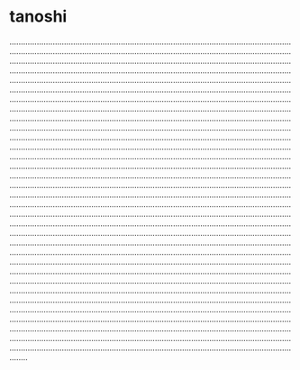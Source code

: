 # tanoshi

....................................................................................................................................................................................................................................................................................................................................................................................................................................................................................................................................................................................................................................................................................................................................................................................................................................................................................................................................................................................................................................................................................................................................................................................................................................................................................................................................................................................................................................................................................................................................................................................................................................................................................................................................................................................................................................................................................................................................................................................................................................................................................................................................................................................................................................................................................................................................................................................................................................................................................................................................................................................................................................................................................................................................................................................................................................................................................................................................................................................................................................................................................................................................................................................................................................................................................................................................................................................................................................................................................................................................................................................................................................................................................................................................................................................................................................................................................................................................................................................................................................................................................................................................................................................................................................................................